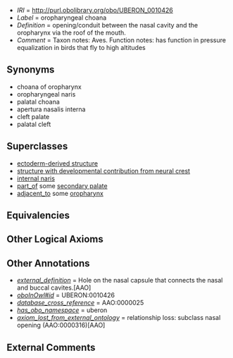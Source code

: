  * *IRI* = http://purl.obolibrary.org/obo/UBERON_0010426
 * *Label* = oropharyngeal choana
 * *Definition* = opening/conduit between the nasal cavity and the oropharynx via the roof of the mouth.
 * *Comment* = Taxon notes: Aves. Function notes: has function in pressure equalization in birds that fly to high altitudes

## Synonyms

 * choana of oropharynx
 * oropharyngeal naris
 * palatal choana
 * apertura nasalis interna
 * cleft palate
 * palatal cleft

## Superclasses

 * [ectoderm-derived structure](../../UBERON/21/UBERON_0004121.md)
 * [structure with developmental contribution from neural crest](../../UBERON/14/UBERON_0010314.md)
 * [internal naris](../../UBERON/25/UBERON_0010425.md)
 * [part_of](../../BFO/50/BFO_0000050.md) some [secondary palate](../../UBERON/16/UBERON_0001716.md)
 * [adjacent_to](../../RO/20/RO_0002220.md) some [oropharynx](../../UBERON/29/UBERON_0001729.md)

## Equivalencies


## Other Logical Axioms


## Other Annotations

 * *[external_definition](../../UBPROP/01/UBPROP_0000001.md)* = Hole on the nasal capsule that connects the nasal and buccal cavites.[AAO]
 * *[oboInOwl#id](../../id/oboInOwl#id.md)* = UBERON:0010426
 * *[database_cross_reference](../../ef/oboInOwl#hasDbXref.md)* = AAO:0000025
 * *[has_obo_namespace](../../ce/oboInOwl#hasOBONamespace.md)* = uberon
 * *[axiom_lost_from_external_ontology](../../UBPROP/02/UBPROP_0000002.md)* = relationship loss: subclass nasal opening (AAO:0000316)[AAO]

## External Comments

